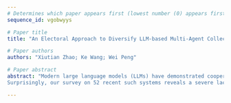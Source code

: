 ```yaml
--- 
# Determines which paper appears first (lowest number (0) appears first)
sequence_id: vgobwyys

# Paper title 
title: "An Electoral Approach to Diversify LLM-based Multi-Agent Collective Decision-Making"

# Paper authors 
authors: "Xiutian Zhao; Ke Wang; Wei Peng"

# Paper abstract 
abstract: "Modern large language models (LLMs) have demonstrated cooperative synergy on complex task-solving, and collective decision-making (CDM) is a pivotal component in LLM-based multi-agent collaboration frameworks.
Surprisingly, our survey on 52 recent such systems reveals a severe lack of diversity and heavy reliance on dictatorial and plurality voting for CDM. Using social choice theory as a lens, we critically examine widely-adopted CDM methods and identify their limitations. To enrich current monotonous and limited landscape of LLM-based CDM, we introduce 8 ordinal preferential voting mechanisms that can be easily integrated with various multi-agent frameworks. Our empirical case study on MMLU benchmark demonstrates that incorporating certain CDM methods alone can enhance the reasoning performance and robustness of some state-of-the-art LLMs, without any complex system designs. Furthermore, some CDM mechanisms generate positive synergies with as few as three agents, foreshadowing a profitable computation trade-off."

--- 
```

